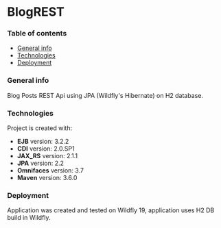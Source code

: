 # BlogREST

### Table of contents
* [General info](#general-info)
* [Technologies](#technologies)
* [Deployment](#deployment)

### General info
Blog Posts REST Api using JPA (Wildfly's Hibernate) on H2 database.

### Technologies
Project is created with:<br />
* **EJB** version: 3.2.2 <br />
* **CDI** version: 2.0.SP1 <br />
* **JAX_RS** version: 2.1.1 <br />
* **JPA** version: 2.2 <br />
* **Omnifaces** version: 3.7 <br />
* **Maven** version: 3.6.0<br />

### Deployment
Application was created and tested on Wildfly 19, application uses H2 DB build in Wildfly.<br />


